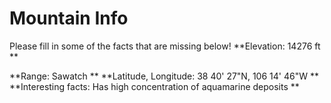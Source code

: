 # Mountain Info
Please fill in some of the facts that are missing below!
**Elevation: 14276 ft **

**Range: Sawatch **
**Latitude, Longitude: 38 40' 27"N, 106 14' 46"W **
**Interesting facts: Has high concentration of aquamarine deposits **
